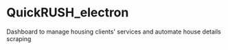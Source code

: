 # QuickRUSH_electron
Dashboard to manage housing clients' services and automate house details scraping
